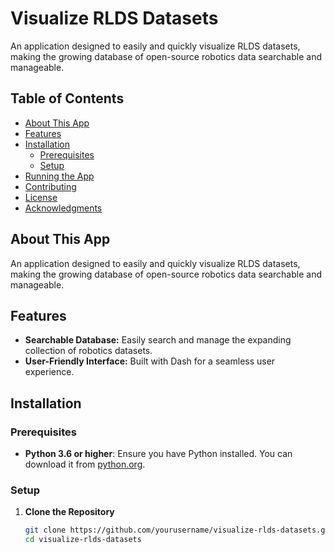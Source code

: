 # Visualize RLDS Datasets

An application designed to easily and quickly visualize RLDS datasets, making the growing database of open-source robotics data searchable and manageable.

## Table of Contents

- [About This App](#about-this-app)
- [Features](#features)
- [Installation](#installation)
  - [Prerequisites](#prerequisites)
  - [Setup](#setup)
- [Running the App](#running-the-app)
- [Contributing](#contributing)
- [License](#license)
- [Acknowledgments](#acknowledgments)

## About This App
An application designed to easily and quickly visualize RLDS datasets, making the growing database of open-source robotics data searchable and manageable.

## Features

- **Searchable Database:** Easily search and manage the expanding collection of robotics datasets.
- **User-Friendly Interface:** Built with Dash for a seamless user experience.

## Installation

### Prerequisites

- **Python 3.6 or higher**: Ensure you have Python installed. You can download it from [python.org](https://www.python.org/downloads/).

### Setup

1. **Clone the Repository**

   ```bash
   git clone https://github.com/yourusername/visualize-rlds-datasets.git
   cd visualize-rlds-datasets